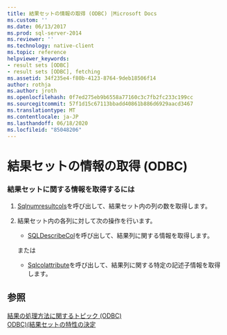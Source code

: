 ```yaml
---
title: 結果セットの情報の取得 (ODBC) |Microsoft Docs
ms.custom: ''
ms.date: 06/13/2017
ms.prod: sql-server-2014
ms.reviewer: ''
ms.technology: native-client
ms.topic: reference
helpviewer_keywords:
- result sets [ODBC]
- result sets [ODBC], fetching
ms.assetid: 34f235e4-f80b-4123-8764-9deb18506f14
author: rothja
ms.author: jroth
ms.openlocfilehash: 0f7ed275eb9b6558a77160c3c7fb2fc233c199cc
ms.sourcegitcommit: 57f1d15c67113bbadd40861b886d6929aacd3467
ms.translationtype: MT
ms.contentlocale: ja-JP
ms.lasthandoff: 06/18/2020
ms.locfileid: "85048206"
---
```

# <a name="retrieve-result-set-information-odbc"></a>結果セットの情報の取得 (ODBC)
    
### <a name="to-get-information-about-a-result-set"></a>結果セットに関する情報を取得するには  
  
1.  [Sqlnumresultcols](../native-client-odbc-api/sqlnumresultcols.md)を呼び出して、結果セット内の列の数を取得します。  
  
2.  結果セット内の各列に対して次の操作を行います。  
  
    -   [SQLDescribeCol](../native-client-odbc-api/sqldescribecol.md)を呼び出して、結果列に関する情報を取得します。  
  
     または  
  
    -   [Sqlcolattribute](../native-client-odbc-api/sqlcolattribute.md)を呼び出して、結果列に関する特定の記述子情報を取得します。  
  
## <a name="see-also"></a>参照  
 [結果の処理方法に関するトピック &#40;ODBC&#41;](../../database-engine/dev-guide/processing-results-how-to-topics-odbc.md)   
 [ODBC&#41;&#40;結果セットの特性の決定](../native-client-odbc-results/determining-the-characteristics-of-a-result-set-odbc.md)  
  
  
